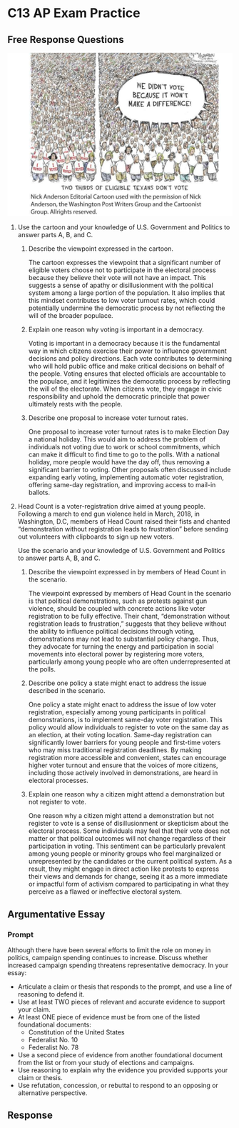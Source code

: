 # C13 AP Exam Practice

## Free Response Questions

![Texan Voting Cartoon](texan-voting.png)

1. Use the cartoon and your knowledge of U.S. Government and Politics to answer parts A, B, and C.
    1. Describe the viewpoint expressed in the cartoon.

        The cartoon expresses the viewpoint that a significant number of eligible voters choose not to participate in the electoral process because they believe their vote will not have an impact. This suggests a sense of apathy or disillusionment with the political system among a large portion of the population. It also implies that this mindset contributes to low voter turnout rates, which could potentially undermine the democratic process by not reflecting the will of the broader populace.

    2. Explain one reason why voting is important in a democracy.

        Voting is important in a democracy because it is the fundamental way in which citizens exercise their power to influence government decisions and policy directions. Each vote contributes to determining who will hold public office and make critical decisions on behalf of the people. Voting ensures that elected officials are accountable to the populace, and it legitimizes the democratic process by reflecting the will of the electorate. When citizens vote, they engage in civic responsibility and uphold the democratic principle that power ultimately rests with the people.

    3. Describe one proposal to increase voter turnout rates.

        One proposal to increase voter turnout rates is to make Election Day a national holiday. This would aim to address the problem of individuals not voting due to work or school commitments, which can make it difficult to find time to go to the polls. With a national holiday, more people would have the day off, thus removing a significant barrier to voting. Other proposals often discussed include expanding early voting, implementing automatic voter registration, offering same-day registration, and improving access to mail-in ballots.

2. Head Count is a voter-registration drive aimed at young people. Following a march to end gun violence held in March, 2018, in Washington, D.C, members of Head Count raised their fists and chanted “demonstration without registration leads to frustration” before sending out volunteers with clipboards to sign up new voters.

    Use the scenario and your knowledge of U.S. Government and Politics to answer parts A, B, and C.

    1. Describe the viewpoint expressed in by members of Head Count in the scenario.

        The viewpoint expressed by members of Head Count in the scenario is that political demonstrations, such as protests against gun violence, should be coupled with concrete actions like voter registration to be fully effective. Their chant, “demonstration without registration leads to frustration,” suggests that they believe without the ability to influence political decisions through voting, demonstrations may not lead to substantial policy change. Thus, they advocate for turning the energy and participation in social movements into electoral power by registering more voters, particularly among young people who are often underrepresented at the polls.

    2. Describe one policy a state might enact to address the issue described in the scenario.

        One policy a state might enact to address the issue of low voter registration, especially among young participants in political demonstrations, is to implement same-day voter registration. This policy would allow individuals to register to vote on the same day as an election, at their voting location. Same-day registration can significantly lower barriers for young people and first-time voters who may miss traditional registration deadlines. By making registration more accessible and convenient, states can encourage higher voter turnout and ensure that the voices of more citizens, including those actively involved in demonstrations, are heard in electoral processes.

    3. Explain one reason why a citizen might attend a demonstration but not register to vote.

        One reason why a citizen might attend a demonstration but not register to vote is a sense of disillusionment or skepticism about the electoral process. Some individuals may feel that their vote does not matter or that political outcomes will not change regardless of their participation in voting. This sentiment can be particularly prevalent among young people or minority groups who feel marginalized or unrepresented by the candidates or the current political system. As a result, they might engage in direct action like protests to express their views and demands for change, seeing it as a more immediate or impactful form of activism compared to participating in what they perceive as a flawed or ineffective electoral system.

## Argumentative Essay 

### Prompt

Although there have been several efforts to limit the role on money in politics, campaign spending continues to increase. Discuss whether increased campaign spending threatens representative democracy. In your essay:

- Articulate a claim or thesis that responds to the prompt, and use a line of reasoning to defend it.
- Use at least TWO pieces of relevant and accurate evidence to support your claim.
- At least ONE piece of evidence must be from one of the listed foundational documents:
    - Constitution of the United States
    - Federalist No. 10
    - Federalist No. 78
- Use a second piece of evidence from another foundational document from the list or from your study of elections and campaigns.
- Use reasoning to explain why the evidence you provided supports your claim or thesis.
- Use refutation, concession, or rebuttal to respond to an opposing or alternative perspective.

## Response
